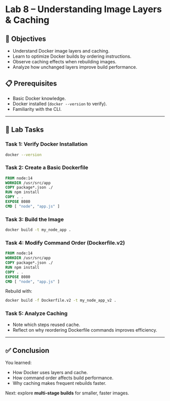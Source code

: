 # Lab 8 – Understanding Image Layers & Caching

## 🎯 Objectives
- Understand Docker image layers and caching.
- Learn to optimize Docker builds by ordering instructions.
- Observe caching effects when rebuilding images.
- Analyze how unchanged layers improve build performance.

## 📋 Prerequisites
- Basic Docker knowledge.
- Docker installed (`docker --version` to verify).
- Familiarity with the CLI.

---

## 📝 Lab Tasks

### Task 1: Verify Docker Installation
```bash
docker --version
```

### Task 2: Create a Basic Dockerfile
```dockerfile
FROM node:14
WORKDIR /usr/src/app
COPY package*.json ./
RUN npm install
COPY . .
EXPOSE 8080
CMD [ "node", "app.js" ]
```

### Task 3: Build the Image
```bash
docker build -t my_node_app .
```

### Task 4: Modify Command Order (Dockerfile.v2)
```dockerfile
FROM node:14
WORKDIR /usr/src/app
COPY package*.json ./
RUN npm install
COPY . .
EXPOSE 8080
CMD [ "node", "app.js" ]
```
Rebuild with:
```bash
docker build -f Dockerfile.v2 -t my_node_app_v2 .
```

### Task 5: Analyze Caching
- Note which steps reused cache.
- Reflect on why reordering Dockerfile commands improves efficiency.

---

## ✅ Conclusion
You learned:
- How Docker uses layers and cache.  
- How command order affects build performance.  
- Why caching makes frequent rebuilds faster.  

Next: explore **multi-stage builds** for smaller, faster images.

